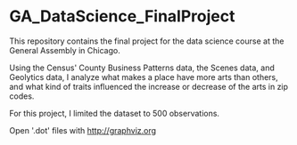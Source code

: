 # GA_DataScience_FinalProject

This repository contains the final project for the data science course at the General Assembly in Chicago. 

Using the Census' County Business Patterns data, the Scenes data, and Geolytics data, I analyze what makes a place have more arts than others, and what kind of traits influenced the increase or decrease of the arts in zip codes. 

For this project, I limited the dataset to 500 observations. 

Open '.dot' files with http://graphviz.org 
